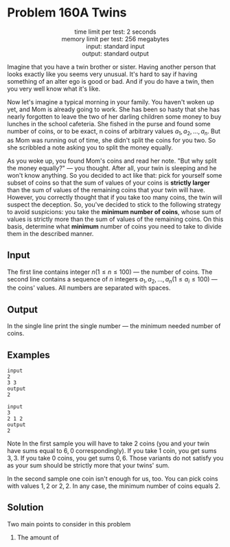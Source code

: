 
# Problem 160A Twins

<p align="center">
time limit per test: 2 seconds <br />
memory limit per test: 256 megabytes <br />
input: standard input <br />
output: standard output <br />
</p>

Imagine that you have a twin brother or sister. Having another person that looks exactly like you seems very unusual.
It's hard to say if having something of an alter ego is good or bad. And if you do have a twin, then you very well know
what it's like.

Now let's imagine a typical morning in your family. You haven't woken up yet, and Mom is already going to work. She has
been so hasty that she has nearly forgotten to leave the two of her darling children some money to buy lunches in the
school cafeteria. She fished in the purse and found some number of coins, or to be exact, n coins of arbitrary values
$a_1, a_2, ..., a_n$. But as Mom was running out of time, she didn't split the coins for you two. So she scribbled a note
asking you to split the money equally.

As you woke up, you found Mom's coins and read her note. "But why split the money equally?" — you thought. After all,
your twin is sleeping and he won't know anything. So you decided to act like that: pick for yourself some subset of
coins so that the sum of values of your coins is **strictly larger** than the sum of values of the remaining coins that your
twin will have. However, you correctly thought that if you take too many coins, the twin will suspect the deception.
So, you've decided to stick to the following strategy to avoid suspicions: you take the **minimum number of coins**,
whose sum of values is strictly more than the sum of values of the remaining coins. On this basis, determine what **minimum**
number of coins you need to take to divide them in the described manner.

## Input
The first line contains integer $n (1 ≤ n ≤ 100)$ — the number of coins.
The second line contains a sequence of $n$ integers $a_1, a_2, ..., a_n (1 ≤ a_i ≤ 100)$ — the coins' values.
All numbers are separated with spaces.

## Output
In the single line print the single number — the minimum needed number of coins.

## Examples
```
input
2
3 3
output
2

input
3
2 1 2
output
2
```
Note
In the first sample you will have to take 2 coins (you and your twin have sums equal to 6, 0 correspondingly). If you take 1 coin, you get sums 3, 3. If you take 0 coins, you get sums 0, 6. Those variants do not satisfy you as your sum should be strictly more that your twins' sum.

In the second sample one coin isn't enough for us, too. You can pick coins with values 1, 2 or 2, 2. In any case, the minimum number of coins equals 2.

## Solution
Two main points to consider in this problem
1. The amount of 
